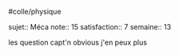 #colle/physique

sujet:: Méca
note:: 15
satisfaction:: 7
semaine:: 13

les question capt'n obvious j'en peux plus